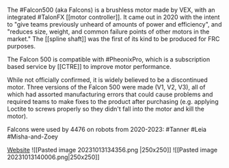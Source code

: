 The #Falcon500 (aka Falcons) is a brushless motor made by VEX, with an integrated #TalonFX [[motor controller]]. It came out in 2020 with the intent to "give teams previously unheard of amounts of power and efficiency", and "reduces size, weight, and common failure points of other motors in the market." The [[spline shaft]] was the first of its kind to be produced for FRC purposes.

The Falcon 500 is compatible with #PheonixPro, which is a subscription based service by [[CTRE]] to improve motor performance.

While not officially confirmed, it is widely believed to be a discontinued motor. Three versions of the Falcon 500 were made (V1, V2, V3), all of which had assorted manufacturing errors that could cause problems and required teams to make fixes to the product after purchasing (e.g. applying Loctite to screws properly so they didn't fall into the motor and kill the motor). 

Falcons were used by 4476 on robots from 2020-2023: #Tanner #Leia #Misha-and-Zoey 

[Website](https://www.vexrobotics.com/217-6515.html)
![[Pasted image 20231013134356.png |250x250]]
![[Pasted image 20231013140006.png|250x250]]
